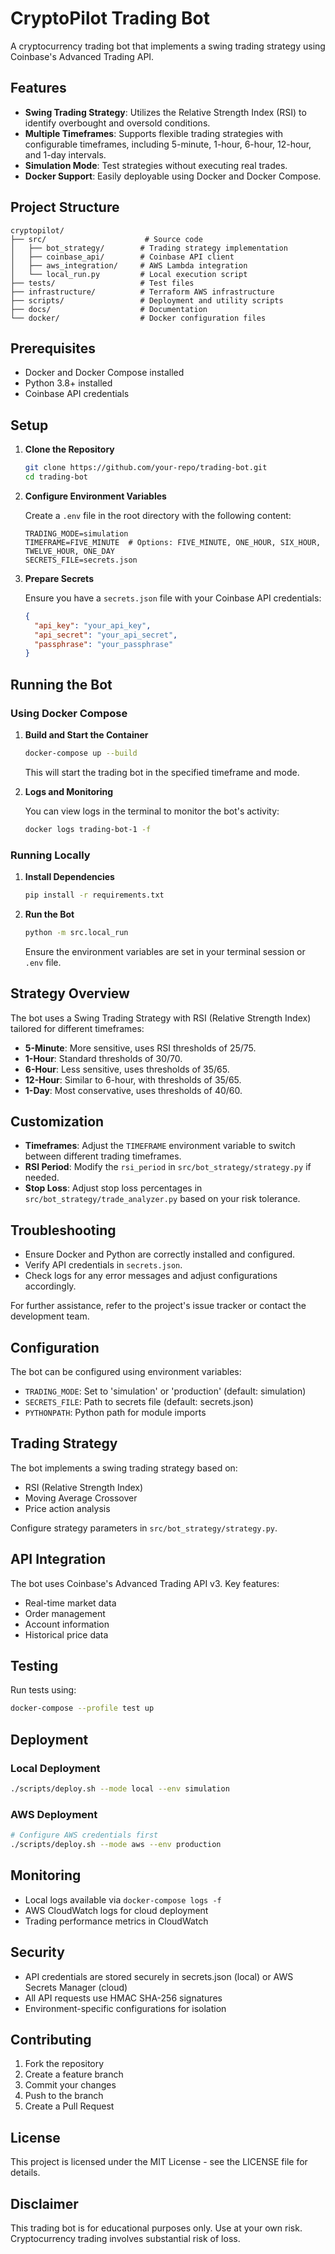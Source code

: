 # CryptoPilot Trading Bot

A cryptocurrency trading bot that implements a swing trading strategy using Coinbase's Advanced Trading API.

## Features

- **Swing Trading Strategy**: Utilizes the Relative Strength Index (RSI) to identify overbought and oversold conditions.
- **Multiple Timeframes**: Supports flexible trading strategies with configurable timeframes, including 5-minute, 1-hour, 6-hour, 12-hour, and 1-day intervals.
- **Simulation Mode**: Test strategies without executing real trades.
- **Docker Support**: Easily deployable using Docker and Docker Compose.

## Project Structure

```
cryptopilot/
├── src/                      # Source code
│   ├── bot_strategy/        # Trading strategy implementation
│   ├── coinbase_api/        # Coinbase API client
│   ├── aws_integration/     # AWS Lambda integration
│   └── local_run.py         # Local execution script
├── tests/                   # Test files
├── infrastructure/          # Terraform AWS infrastructure
├── scripts/                 # Deployment and utility scripts
├── docs/                    # Documentation
└── docker/                  # Docker configuration files
```

## Prerequisites

- Docker and Docker Compose installed
- Python 3.8+ installed
- Coinbase API credentials

## Setup

1. **Clone the Repository**

   ```bash
   git clone https://github.com/your-repo/trading-bot.git
   cd trading-bot
   ```

2. **Configure Environment Variables**

   Create a `.env` file in the root directory with the following content:

   ```env
   TRADING_MODE=simulation
   TIMEFRAME=FIVE_MINUTE  # Options: FIVE_MINUTE, ONE_HOUR, SIX_HOUR, TWELVE_HOUR, ONE_DAY
   SECRETS_FILE=secrets.json
   ```

3. **Prepare Secrets**

   Ensure you have a `secrets.json` file with your Coinbase API credentials:

   ```json
   {
     "api_key": "your_api_key",
     "api_secret": "your_api_secret",
     "passphrase": "your_passphrase"
   }
   ```

## Running the Bot

### Using Docker Compose

1. **Build and Start the Container**

   ```bash
   docker-compose up --build
   ```

   This will start the trading bot in the specified timeframe and mode.

2. **Logs and Monitoring**

   You can view logs in the terminal to monitor the bot's activity:

   ```bash
   docker logs trading-bot-1 -f
   ```

### Running Locally

1. **Install Dependencies**

   ```bash
   pip install -r requirements.txt
   ```

2. **Run the Bot**

   ```bash
   python -m src.local_run
   ```

   Ensure the environment variables are set in your terminal session or `.env` file.

## Strategy Overview

The bot uses a Swing Trading Strategy with RSI (Relative Strength Index) tailored for different timeframes:

- **5-Minute**: More sensitive, uses RSI thresholds of 25/75.
- **1-Hour**: Standard thresholds of 30/70.
- **6-Hour**: Less sensitive, uses thresholds of 35/65.
- **12-Hour**: Similar to 6-hour, with thresholds of 35/65.
- **1-Day**: Most conservative, uses thresholds of 40/60.

## Customization

- **Timeframes**: Adjust the `TIMEFRAME` environment variable to switch between different trading timeframes.
- **RSI Period**: Modify the `rsi_period` in `src/bot_strategy/strategy.py` if needed.
- **Stop Loss**: Adjust stop loss percentages in `src/bot_strategy/trade_analyzer.py` based on your risk tolerance.

## Troubleshooting

- Ensure Docker and Python are correctly installed and configured.
- Verify API credentials in `secrets.json`.
- Check logs for any error messages and adjust configurations accordingly.

For further assistance, refer to the project's issue tracker or contact the development team.

## Configuration

The bot can be configured using environment variables:

- `TRADING_MODE`: Set to 'simulation' or 'production' (default: simulation)
- `SECRETS_FILE`: Path to secrets file (default: secrets.json)
- `PYTHONPATH`: Python path for module imports

## Trading Strategy

The bot implements a swing trading strategy based on:
- RSI (Relative Strength Index)
- Moving Average Crossover
- Price action analysis

Configure strategy parameters in `src/bot_strategy/strategy.py`.

## API Integration

The bot uses Coinbase's Advanced Trading API v3. Key features:
- Real-time market data
- Order management
- Account information
- Historical price data

## Testing

Run tests using:
```bash
docker-compose --profile test up
```

## Deployment

### Local Deployment
```bash
./scripts/deploy.sh --mode local --env simulation
```

### AWS Deployment
```bash
# Configure AWS credentials first
./scripts/deploy.sh --mode aws --env production
```

## Monitoring

- Local logs available via `docker-compose logs -f`
- AWS CloudWatch logs for cloud deployment
- Trading performance metrics in CloudWatch

## Security

- API credentials are stored securely in secrets.json (local) or AWS Secrets Manager (cloud)
- All API requests use HMAC SHA-256 signatures
- Environment-specific configurations for isolation

## Contributing

1. Fork the repository
2. Create a feature branch
3. Commit your changes
4. Push to the branch
5. Create a Pull Request

## License

This project is licensed under the MIT License - see the LICENSE file for details.

## Disclaimer

This trading bot is for educational purposes only. Use at your own risk. Cryptocurrency trading involves substantial risk of loss.